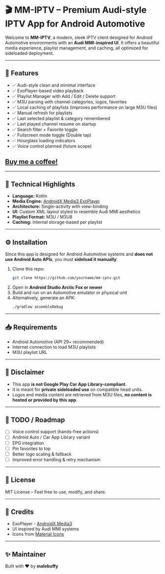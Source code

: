 # 🎬 MM-IPTV – Premium Audi-style IPTV App for Android Automotive

Welcome to **MM-IPTV**, a modern, sleek IPTV client designed for Android Automotive environments with an **Audi MMI-inspired UI**. It offers a beautiful media experience, playlist management, and caching, all optimized for sideloaded deployment.

---

## 🚗 Features

- ✅ Audi-style clean and minimal interface
- ✅ ExoPlayer-based video playback
- ✅ Playlist Manager with Add / Edit / Delete support
- ✅ M3U parsing with channel categories, logos, favorites
- ✅ Local caching of playlists (improves performance on large M3U files)
- ✅ Manual refresh for playlists
- ✅ Last selected playlist & category remembered
- ✅ Last played channel resume on startup
- ✅ Search filter + Favorite toggle
- ✅ Fullscreen mode toggle (Double tap)
- ✅ Hourglass loading indicators
- ✅ Voice control planned (future scope)

## [Buy me a coffee!](https://www.paypal.com/paypalme/vantoniadis)

---


## 🧠 Technical Highlights

- **Language:** Kotlin  
- **Media Engine:** [AndroidX Media3 ExoPlayer](https://developer.android.com/media/media3)  
- **Architecture:** Single-activity with view-binding  
- **UI:** Custom XML layout styled to resemble Audi MMI aesthetics  
- **Playlist Format:** M3U / M3U8  
- **Caching:** Internal storage-based per playlist  

---

## ⚙️ Installation

Since this app is designed for Android Automotive systems and **does not use Android Auto APIs**, you must **sideload it manually**:

1. Clone this repo:
   ```bash
   git clone https://github.com/yourname/mm-iptv.git
   ```
2. Open in **Android Studio Arctic Fox or newer**
3. Build and run on an Automotive emulator or physical unit
4. Alternatively, generate an APK:
   ```bash
   ./gradlew assembleDebug
   ```

---

## 📥 Requirements

- Android Automotive (API 29+ recommended)
- Internet connection to load M3U playlists
- M3U playlist URL

---

## 🚫 Disclaimer

- This app **is not Google Play Car App Library-compliant**.
- It is meant for **private sideloaded use** on compatible head units.
- Logos and media content are retrieved from M3U files, **no content is hosted or provided by this app**.

---

## 📌 TODO / Roadmap

- [ ] Voice control support (hands-free actions)
- [ ] Android Auto / Car App Library variant
- [ ] EPG integration
- [ ] Pin favorites to top
- [ ] Better logo scaling & fallback
- [ ] Improved error handling & retry mechanism

---

## 📄 License

MIT License – Feel free to use, modify, and share.

---

## 💬 Credits

- ExoPlayer - [AndroidX Media3](https://developer.android.com/media/media3)
- UI inspired by Audi MMI systems
- Icons from [Material Icons](https://fonts.google.com/icons)

---

## ✨ Maintainer

Built with ❤️ by **malebuffy**  
